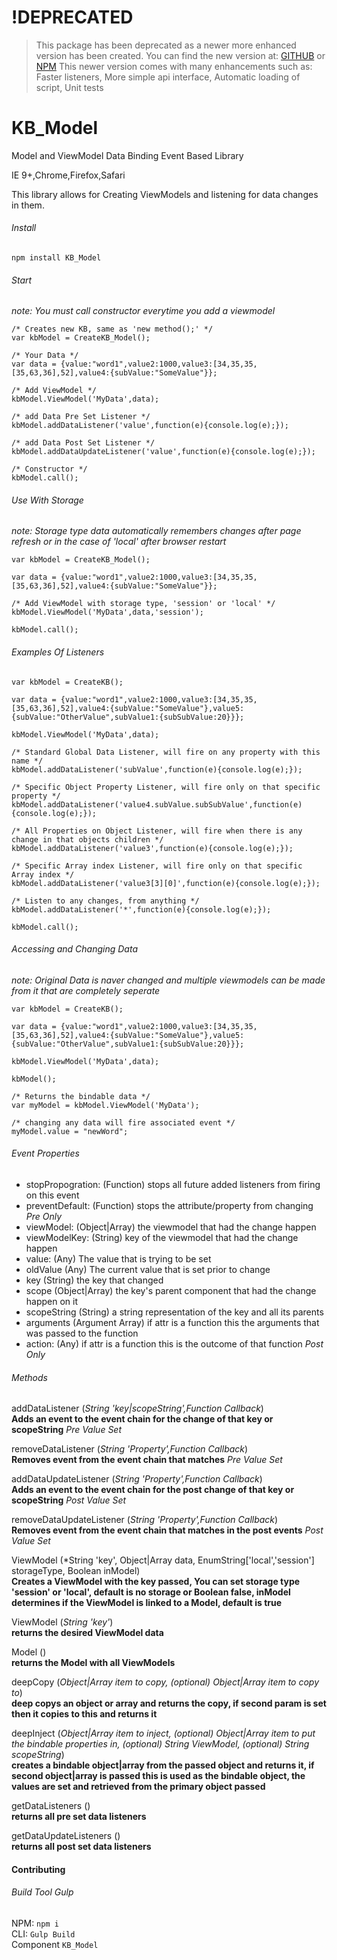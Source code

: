 # !DEPRECATED
> This package has been deprecated as a newer more enhanced version has been created.
You can find the new version at: [GITHUB](https://github.com/keleko34/frytki) or [NPM](https://www.npmjs.com/package/frytki)
This newer version comes with many enhancements such as:
Faster listeners,
More simple api interface,
Automatic loading of script,
Unit tests

# KB_Model
Model and ViewModel Data Binding Event Based Library

IE 9+,Chrome,Firefox,Safari

This library allows for Creating ViewModels and listening for data changes in them.

###### Install

`npm install KB_Model`

###### Start
*note: You must call constructor everytime you add a viewmodel*

    /* Creates new KB, same as 'new method();' */
    var kbModel = CreateKB_Model();
    
    /* Your Data */
    var data = {value:"word1",value2:1000,value3:[34,35,35,[35,63,36],52],value4:{subValue:"SomeValue"}};
    
    /* Add ViewModel */
    kbModel.ViewModel('MyData',data);
    
    /* add Data Pre Set Listener */
    kbModel.addDataListener('value',function(e){console.log(e);});
    
    /* add Data Post Set Listener */
    kbModel.addDataUpdateListener('value',function(e){console.log(e);});
    
    /* Constructor */
    kbModel.call();

###### Use With *Storage*
*note: Storage type data automatically remembers changes after page refresh or in the case of 'local' after browser restart*

    var kbModel = CreateKB_Model();
    
    var data = {value:"word1",value2:1000,value3:[34,35,35,[35,63,36],52],value4:{subValue:"SomeValue"}};
    
    /* Add ViewModel with storage type, 'session' or 'local' */
    kbModel.ViewModel('MyData',data,'session');
    
    kbModel.call();
    
###### Examples Of *Listeners*

    var kbModel = CreateKB();
    
    var data = {value:"word1",value2:1000,value3:[34,35,35,[35,63,36],52],value4:{subValue:"SomeValue"},value5:{subValue:"OtherValue",subValue1:{subSubValue:20}}};
    
    kbModel.ViewModel('MyData',data);
    
    /* Standard Global Data Listener, will fire on any property with this name */
    kbModel.addDataListener('subValue',function(e){console.log(e);});
    
    /* Specific Object Property Listener, will fire only on that specific property */
    kbModel.addDataListener('value4.subValue.subSubValue',function(e){console.log(e);});
    
    /* All Properties on Object Listener, will fire when there is any change in that objects children */
    kbModel.addDataListener('value3',function(e){console.log(e);});
    
    /* Specific Array index Listener, will fire only on that specific Array index */
    kbModel.addDataListener('value3[3][0]',function(e){console.log(e);});
    
    /* Listen to any changes, from anything */
    kbModel.addDataListener('*',function(e){console.log(e);});
    
    kbModel.call();


###### Accessing and Changing *Data*
*note: Original Data is naver changed and multiple viewmodels can be made from it that are completely seperate*

    var kbModel = CreateKB();
    
    var data = {value:"word1",value2:1000,value3:[34,35,35,[35,63,36],52],value4:{subValue:"SomeValue"},value5:{subValue:"OtherValue",subValue1:{subSubValue:20}}};
    
    kbModel.ViewModel('MyData',data);
    
    kbModel();
    
    /* Returns the bindable data */
    var myModel = kbModel.ViewModel('MyData');
    
    /* changing any data will fire associated event */
    myModel.value = "newWord";

###### Event Properties

- stopPropogration: (Function) stops all future added listeners from firing on this event
- preventDefault: (Function) stops the attribute/property from changing *Pre Only*
- viewModel: (Object|Array) the viewmodel that had the change happen
- viewModelKey: (String) key of the viewmodel that had the change happen
- value: (Any) The value that is trying to be set
- oldValue (Any) The current value that is set prior to change
- key (String) the key that changed
- scope (Object|Array) the key's parent component that had the change happen on it
- scopeString (String) a string representation of the key and all its parents
- arguments (Argument Array) if attr is a function this the arguments that was passed to the function
- action: (Any) if attr is a function this is the outcome of that function *Post Only*

###### Methods

 addDataListener (*String 'key|scopeString',Function Callback*)<br />
 **Adds an event to the event chain for the change of that key or scopeString** *Pre Value Set*
 
 removeDataListener (*String 'Property',Function Callback*)<br />
 **Removes event from the event chain that matches** *Pre Value Set*
 
 addDataUpdateListener (*String 'Property',Function Callback*)<br />
 **Adds an event to the event chain for the post change of that key or scopeString** *Post Value Set*
 
 removeDataUpdateListener (*String 'Property',Function Callback*)<br />
 **Removes event from the event chain that matches in the post events** *Post Value Set*
 
 ViewModel (*String 'key', Object|Array data, EnumString['local','session'] storageType, Boolean inModel)<br />
 **Creates a ViewModel with the key passed, You can set storage type 'session' or 'local', default is no storage or Boolean false, inModel determines if the ViewModel is linked to a Model, default is true**
 
 ViewModel (*String 'key'*)<br />
 **returns the desired ViewModel data**
 
 Model ()<br />
 **returns the Model with all ViewModels**
 
 deepCopy (*Object|Array item to copy, (optional) Object|Array item to copy to*)<br />
 **deep copys an object or array and returns the copy, if second param is set then it copies to this and returns it**
 
 deepInject (*Object|Array item to inject, (optional) Object|Array item to put the bindable properties in, (optional) String ViewModel, (optional) String scopeString*)<br />
 **creates a bindable object|array from the passed object and returns it, if second object|array is passed this is used as the bindable object, the values are set and retrieved from the primary object passed**
 
 getDataListeners ()<br />
 **returns all pre set data listeners**
 
 getDataUpdateListeners ()<br />
 **returns all post set data listeners**
 
#### Contributing

###### Build Tool *Gulp*

NPM: `npm i`<br />
CLI: `Gulp Build`<br />
Component `KB_Model`